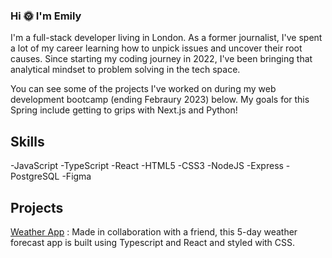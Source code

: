 ### Hi 🌞 I'm Emily 

I'm a full-stack developer living in London. As a former journalist, I've spent a lot of my career learning how to unpick issues and uncover their root causes. Since starting my coding journey in 2022, I've been bringing that analytical mindset to problem solving in the tech space. 

You can see some of the projects I've worked on during my web development bootcamp (ending Febraury 2023) below. My goals for this Spring include getting to grips with Next.js and Python!

## Skills

-JavaScript -TypeScript -React -HTML5 -CSS3 -NodeJS -Express -PostgreSQL -Figma

## Projects

[Weather App](https://github.com/SchoolOfCode/bc13_w12d5_hackathon_react-typescript-amina-em) : Made in collaboration with a friend, this 5-day weather forecast app is built using Typescript and React and styled with CSS.


